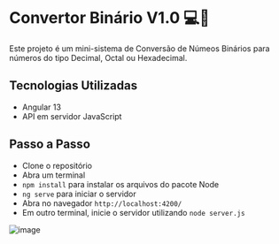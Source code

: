 # Convertor Binário V1.0 💻👾

Este projeto é um mini-sistema de Conversão de Númeos Binários para números do tipo Decimal, Octal ou Hexadecimal. 

## Tecnologias Utilizadas
- Angular 13
- API em servidor JavaScript

## Passo a Passo
- Clone o repositório
- Abra um terminal
- `npm install` para instalar os arquivos do pacote Node
- `ng serve` para iniciar o servidor
- Abra no navegador `http://localhost:4200/`
- Em outro terminal, inicie o servidor utilizando `node server.js`

![image](https://github.com/user-attachments/assets/3623b443-b2e4-4de3-a80b-b3ee2ec1c52a)
